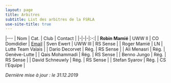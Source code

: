 ```yaml
---
layout: page
title: Arbitres
subtitle: List des arbitres de la FSRLA
use-site-title: true
---
```


|---
| Nom | Cat. | Club | Contact |
|-|-|-|:-:|
| **Robin Mamié** | UWW II | CO Domdidier | <a href="mailto:robin@mamie.one" title="Email"><span class="fa-stack fa-lg" aria-hidden="true"><i class="fa fa-circle fa-stack-2x"></i><i class="fa fa-envelope fa-stack-1x fa-inverse"></i></span><span class="sr-only">Email</span></a>
| Sven Ewert | UWW III | RS Sense |
| Roger Mamié | LN | Lutte Team Valais |
| Dario Decorvet | Rég. | RS Sense |
| Ali Menasri | Rég. | Genève-Lutte |
| Qais Mohammadi | Rég. | RS Sense |
| Benno Jungo | Rég. | RS Sense |
| David Schneuwly | Rég. | RS Sense |
| Stefan Syarov | Rég. | CS l'Equipe |

_Dernière mise à jour : le 31.12.2019_
